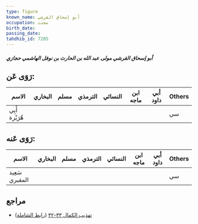 ```yaml
---
type: figure
known_name: أبو إسحاق القرشي
occupation: محدث
birth_date:
passing_date:
tahdhib_id: 7205
---
```

##### أبو إسحاق القرشي مولى عبد الله بن الحارث بن نوفل الهاشمي حجازي

## رَوَى عَن:
| الاسم          | البخاري | مسلم | الترمذي | النسائي | ابن ماجه | أبي داود | Others |
| -------------- | ------- | ---- | ------- | ------- | -------- | -------- | ------ |
| أَبِي هُرَيْرة |         |      |         |         |          |          | سي     |
## رَوَى عَنه:
| الاسم          | البخاري | مسلم | الترمذي | النسائي | ابن ماجه | أبي داود | Others |
| -------------- | ------- | ---- | ------- | ------- | -------- | -------- | ------ |
| سَعِيد المقبري |         |      |         |         |          |          | سي     |
## مراجع
- [تهذيب الكمال ٣٣-٣٢](obsidian://open?vault=Tahdhib-al-Kamal&file=Figures/٧٢٠٥-أبو%20إسحاق%20القرشي%20مولى%20عبد%20الله%20بن%20الحارث%20بن%20نوفل%20الهاشمي%20حجازي) ([رابط الشاملة](https://shamela.ws/book/3722/17703))